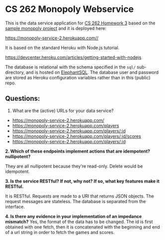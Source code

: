 # CS 262 Monopoly Webservice

This is the data service application for [CS 262 Homework 3](https://cs.calvin.edu/courses/cs/262/kvlinden/09is/homework.html) based on the [sample monopoly project](https://github.com/calvin-cs262-organization/monopoly-project)
and it is deployed here:
          
<https://monopoly-service-2.herokuapp.com//>

It is based on the standard Heroku with Node.js tutorial.

<https://devcenter.heroku.com/articles/getting-started-with-nodejs>  

The database is relational with the schema specified in the `sql/` sub-directory,
 and is hosted on [ElephantSQL](https://www.elephantsql.com/). The database user
and password are stored as Heroku configuration variables rather than in this (public) repo.

## Questions:

1. What are the (active) URLs for your data service?

* https://monopoly-service-2.herokuapp.com/
* https://monopoly-service-2.herokuapp.com/players
* https://monopoly-service-2.herokuapp.com/players/:id
* https://monopoly-service-2.herokuapp.com/players/:id/scores
* https://monopoly-service-2.herokuapp.com/players/:id

**2. Which of these endpoints implement actions that are idempotent? nullipotent?**

They are all nullipotent because they're read-only. Delete would be idempotent.

**3. Is the service RESTful? If not, why not? If so, what key features make it RESTful.**

It is RESTful. Requests are made to a URI that returns JSON objects. The request messages are stateless. The database is separated from the interface.
          
**4. Is there any evidence in your implementation of an impedance mismatch?**
Yes, the format of the data has to be changed. The id is first obtained with one fetch, then it is concatenated with the beginning and end of a url string in order to fetch the games and scores.
